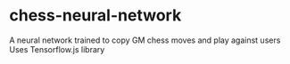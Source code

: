 # chess-neural-network
A neural network trained to copy GM chess moves and play against users
Uses Tensorflow.js library
